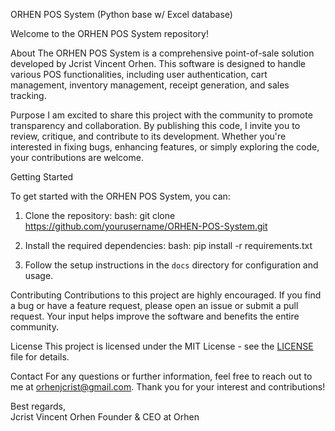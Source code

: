 ORHEN POS System (Python base w/ Excel database)

Welcome to the ORHEN POS System repository!

About
The ORHEN POS System is a comprehensive point-of-sale solution developed by Jcrist Vincent Orhen. This software is designed to handle various POS functionalities, including user authentication, cart management, inventory management, receipt generation, and sales tracking.

Purpose
I am excited to share this project with the community to promote transparency and collaboration. By publishing this code, I invite you to review, critique, and contribute to its development. Whether you're interested in fixing bugs, enhancing features, or simply exploring the code, your contributions are welcome.

Getting Started

To get started with the ORHEN POS System, you can:

1. Clone the repository:
bash: git clone https://github.com/yourusername/ORHEN-POS-System.git

2. Install the required dependencies:
bash: pip install -r requirements.txt

3. Follow the setup instructions in the `docs` directory for configuration and usage.

Contributing
Contributions to this project are highly encouraged. If you find a bug or have a feature request, please open an issue or submit a pull request. Your input helps improve the software and benefits the entire community.

License
This project is licensed under the MIT License - see the [LICENSE](LICENSE) file for details.

Contact
For any questions or further information, feel free to reach out to me at orhenjcrist@gmail.com.
Thank you for your interest and contributions!

Best regards,  
Jcrist Vincent Orhen
Founder & CEO at Orhen